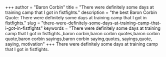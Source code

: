 +++
author = "Baron Corbin"
title = "There were definitely some days at training camp that I got in fistfights."
description = "the best Baron Corbin Quote: There were definitely some days at training camp that I got in fistfights."
slug = "there-were-definitely-some-days-at-training-camp-that-i-got-in-fistfights"
keywords = "There were definitely some days at training camp that I got in fistfights.,baron corbin,baron corbin quotes,baron corbin quote,baron corbin sayings,baron corbin saying,quotes, sayings,quote, saying, motivation"
+++
There were definitely some days at training camp that I got in fistfights.
